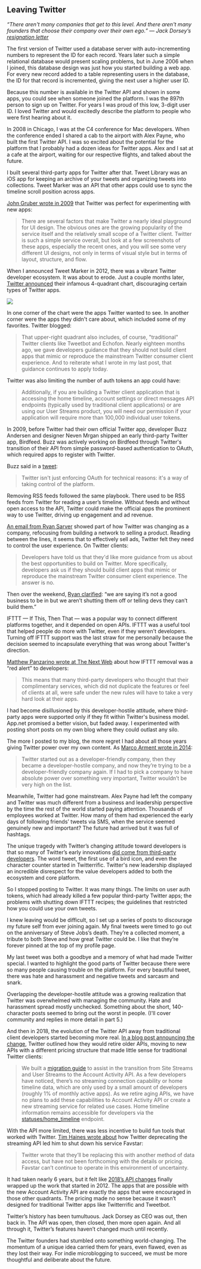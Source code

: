 ## Leaving Twitter

_“There aren't many companies that get to this level. And there aren't many founders that choose their company over their own ego.” — Jack Dorsey’s [resignation letter][1]_

The first version of Twitter used a database server with auto-incrementing numbers to represent the ID for each record. Years later such a simple relational database would present scaling problems, but in June 2006 when I joined, this database design was just how you started building a web app. For every new record added to a table representing users in the database, the ID for that record is incremented, giving the next user a higher user ID.

Because this number is available in the Twitter API and shown in some apps, you could see when someone joined the platform. I was the 897th person to sign up on Twitter. For years I was proud of this low, 3-digit user ID. I loved Twitter and would excitedly describe the platform to people who were first hearing about it.

In 2008 in Chicago, I was at the C4 conference for Mac developers. When the conference ended I shared a cab to the airport with Alex Payne, who built the first Twitter API. I was so excited about the potential for the platform that I probably had a dozen ideas for Twitter apps. Alex and I sat at a cafe at the airport, waiting for our respective flights, and talked about the future.

I built several third-party apps for Twitter after that. Tweet Library was an iOS app for keeping an archive of your tweets and organizing tweets into collections. Tweet Marker was an API that other apps could use to sync the timeline scroll position across apps.

[John Gruber wrote in 2009][2] that Twitter was perfect for experimenting with new apps:

> There are several factors that make Twitter a nearly ideal playground for UI design. The obvious ones are the growing popularity of the service itself and the relatively small scope of a Twitter client. Twitter is such a simple service overall, but look at a few screenshots of these apps, especially the recent ones, and you will see some very different UI designs, not only in terms of visual style but in terms of layout, structure, and flow.

When I announced Tweet Marker in 2012, there was a vibrant Twitter developer ecosystem. It was about to erode. Just a couple months later, [Twitter announced][3] their infamous 4-quadrant chart, discouraging certain types of Twitter apps.

![][image-1]

In one corner of the chart were the apps Twitter wanted to see. In another corner were the apps they didn't care about, which included some of my favorites. Twitter blogged:

> That upper-right quadrant also includes, of course, "traditional" Twitter clients like Tweetbot and Echofon. Nearly eighteen months ago, we gave developers guidance that they should not build client apps that mimic or reproduce the mainstream Twitter consumer client experience. And to reiterate what I wrote in my last post, that guidance continues to apply today.

Twitter was also limiting the number of auth tokens an app could have:

> Additionally, if you are building a Twitter client application that is accessing the home timeline, account settings or direct messages API endpoints (typically used by traditional client applications) or are using our User Streams product, you will need our permission if your application will require more than 100,000 individual user tokens.

In 2009, before Twitter had their own official Twitter app, developer Buzz Andersen and designer Neven Mrgan shipped an early third-party Twitter app, Birdfeed. Buzz was actively working on Birdfeed through Twitter's transition of their API from simple password-based authentication to OAuth, which required apps to register with Twitter.

Buzz said in a [tweet][4]:

> Twitter isn't just enforcing OAuth for technical reasons: it's a way of taking control of the platform.

Removing RSS feeds followed the same playbook. There used to be RSS feeds from Twitter for reading a user’s timeline. Without feeds and without open access to the API, Twitter could make the official apps the prominent way to use Twitter, driving up engagement and ad revenue.

[An email from Ryan Sarver][5] showed part of how Twitter was changing as a company, refocusing from building a network to selling a product. Reading between the lines, it seems that to effectively sell ads, Twitter felt they need to control the user experience. On Twitter clients:

> Developers have told us that they'd like more guidance from us about the best opportunities to build on Twitter. More specifically, developers ask us if they should build client apps that mimic or reproduce the mainstream Twitter consumer client experience. The answer is no.

Then over the weekend, [Ryan clarified][6]: “we are saying it’s not a good business to be in but we aren’t shutting them off or telling devs they can’t build them.”

IFTTT — If This, Then That — was a popular way to connect different platforms together, and it depended on open APIs. IFTTT was a useful tool that helped people do more with Twitter, even if they weren't developers. Turning off IFTTT support was the last straw for me personally because the decision seemed to incapsulate everything that was wrong about Twitter's direction.

[Matthew Panzarino wrote at The Next Web][7] about how IFTTT removal was a “red alert” to developers:

> This means that many third-party developers who thought that their complimentary services, which did not duplicate the features or feel of clients at all, were safe under the new rules will have to take a very hard look at their apps.

I had become disillusioned by this developer-hostile attitude, where third-party apps were supported only if they fit within Twitter's business model. App.net promised a better vision, but faded away. I experimented with posting short posts on my own blog where they could outlast any silo.

The more I posted to my blog, the more regret I had about all those years giving Twitter power over my own content. As [Marco Arment wrote in 2014][8]:

> Twitter started out as a developer-friendly company, then they became a developer-hostile company, and now they’re trying to be a developer-friendly company again. If I had to pick a company to have absolute power over something very important, Twitter wouldn’t be very high on the list.

Meanwhile, Twitter had gone mainstream. Alex Payne had left the company and Twitter was much different from a business and leadership perspective by the time the rest of the world started paying attention. Thousands of employees worked at Twitter. How many of them had experienced the early days of following friends’ tweets via SMS, when the service seemed genuinely new and important? The future had arrived but it was full of hashtags.

The unique tragedy with Twitter’s changing attitude toward developers is that so many of Twitter’s early innovations [did come from third-party developers][9]. The word tweet, the first use of a bird icon, and even the character counter started in Twitterrific. Twitter's new leadership displayed an incredible disrespect for the value developers added to both the ecosystem and core platform.

So I stopped posting to Twitter. It was many things. The limits on user auth tokens, which had already killed a few popular third-party Twitter apps; the problems with shutting down IFTTT recipes; the guidelines that restricted how you could use your own tweets.

I knew leaving would be difficult, so I set up a series of posts to discourage my future self from ever joining again. My final tweets were timed to go out on the anniversary of Steve Jobs’s death. They’re a collected moment, a tribute to both Steve and how great Twitter could be. I like that they’re forever pinned at the top of my profile page.

My last tweet was both a goodbye and a memory of what had made Twitter special. I wanted to highlight the good parts of Twitter because there were so many people causing trouble on the platform. For every beautiful tweet, there was hate and harassment and negative tweets and sarcasm and snark.

Overlapping the developer-hostile attitude was a growing realization that Twitter was overwhelmed with managing the community. Hate and harassment spread mostly unchecked. Something about the short, 140-character posts seemed to bring out the worst in people. (I'll cover community and replies in more detail in part 5.)

And then in 2018, the evolution of the Twitter API away from traditional client developers started becoming more real. [In a blog post announcing the change][10], Twitter outlined how they would retire older APIs, moving to new APIs with a different pricing structure that made little sense for traditional Twitter clients:

> We built a [migration guide][11] to assist in the transition from Site Streams and User Streams to the Account Activity API. As a few developers have noticed, there’s no streaming connection capability or home timeline data, which are only used by a small amount of developers (roughly 1% of monthly active apps). As we retire aging APIs, we have no plans to add these capabilities to Account Activity API or create a new streaming service for related use cases. Home timeline information remains accessible for developers via the [statuses/home\_timeline][12] endpoint.

With the API more limited, there was less incentive to build fun tools that worked with Twitter. [Tim Haines wrote about][13] how Twitter deprecating the streaming API led him to shut down his service Favstar:

> Twitter wrote that they’ll be replacing this with another method of data access, but have not been forthcoming with the details or pricing. Favstar can’t continue to operate in this environment of uncertainty.

It had taken nearly 6 years, but it felt like [2018’s API changes][14] finally wrapped up the work that started in 2012. The apps that are possible with the new Account Activity API are exactly the apps that were encouraged in those other quadrants. The pricing made no sense because it wasn’t designed for traditional Twitter apps like Twitterrific and Tweetbot.

Twitter’s history has been tumultuous. Jack Dorsey as CEO was out, then back in. The API was open, then closed, then more open again. And all through it, Twitter’s features haven’t changed much until recently.

The Twitter founders had stumbled onto something world-changing. The momentum of a unique idea carried them for years, even flawed, even as they lost their way. For indie microblogging to succeed, we must be more thoughtful and deliberate about the future.

[1]:	https://twitter.com/jack/status/1465347002426867720
[2]:	https://daringfireball.net/2009/04/twitter_clients_playground
[3]:	https://blog.twitter.com/developer/en_us/a/2012/changes-coming-to-twitter-api.html
[4]:	https://twitter.com/buzz/status/21402358130
[5]:	http://groups.google.com/group/twitter-development-talk/browse_thread/thread/c82cd59c7a87216a/7dd46c26157c9e29
[6]:	http://groups.google.com/group/twitter-development-talk/browse_thread/thread/c82cd59c7a87216a/7dd46c26157c9e29
[7]:	https://thenextweb.com/twitter/2012/09/21/why-ifttt-forced-remove-twitter-triggers-red-alert-developers/
[8]:	https://marco.org/2014/10/20/wsj-twitter-peace-offering
[9]:	http://furbo.org/2011/03/11/twitterrific-firsts/
[10]:	https://blog.twitter.com/developer/en_us/topics/tools/2018/enabling-all-developers-to-build-on-the-account-activity-api
[11]:	https://developer.twitter.com/en/docs/accounts-and-users/subscribe-account-activity/guides
[12]:	https://developer.twitter.com/en/docs/tweets/timelines/api-reference/get-statuses-home_timeline.html
[13]:	https://favstar.fm/pro
[14]:	https://www.macstories.net/news/twitter-announces-new-end-of-life-date-for-apis-and-pricing-that-affects-third-party-apps/

[image-1]:	https://book.micro.blog/uploads/2019/6b980c7c4e.png